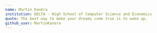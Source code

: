 ```yaml
---
name: Martin Kaněra
institution: DELTA - High School of Computer Science and Economics
quote: The best way to make your dreams come true is to wake up.
github_user: MartinKanera
---
```

